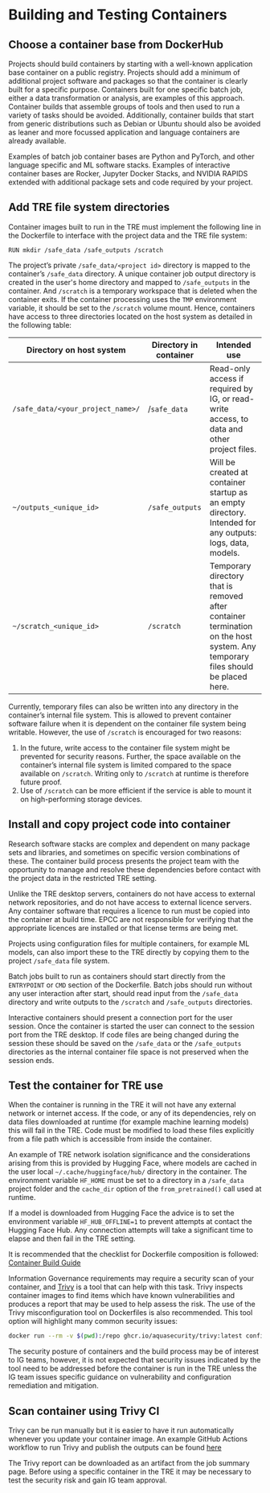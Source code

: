 # Building and Testing Containers

## Choose a container base from DockerHub

Projects should build containers by starting with a well-known application base container on a public registry. Projects should add a minimum of additional project software and packages so that the container is clearly built for a specific purpose.
Containers built for one specific batch job, either a data transformation or analysis, are examples of this approach.
Container builds that assemble groups of tools and then used to run a variety of tasks should be avoided.
Additionally, container builds that start from generic distributions such as Debian or Ubuntu should also be avoided as leaner and more focussed application and language containers are already available.

Examples of batch job container bases are Python and PyTorch, and other language specific and ML software stacks. Examples of interactive container bases are Rocker, Jupyter Docker Stacks, and NVIDIA RAPIDS extended with additional package sets and code required by your project.

## Add TRE file system directories

Container images built to run in the TRE must implement the following line in the Dockerfile to interface with the project data and the TRE file system:

```docker
RUN mkdir /safe_data /safe_outputs /scratch
```

The project’s private `/safe_data/<project id>` directory is mapped to the container’s `/safe_data` directory. A unique container job output directory is created in the user's home directory and mapped to `/safe_outputs` in the container. And `/scratch` is a temporary workspace that is deleted when the container exits. If the container processing uses the `TMP` environment variable, it should be set to the `/scratch` volume mount.
Hence, containers have access to three directories located on the host system as detailed in the following table:

| Directory on host system | Directory in container | Intended use
| -------- | ------- | ------- |
| `/safe_data/<your_project_name>/`|/`safe_data`|Read-only access if required by IG, or read-write access, to data and other project files.|
|`~/outputs_<unique_id>`  |`/safe_outputs`  |Will be created at container startup as an empty directory. Intended for any outputs: logs, data, models.|
|`~/scratch_<unique_id>`|`/scratch`|Temporary directory that is removed after container termination on the host system. Any temporary files should be placed here.|

Currently, temporary files can also be written into any directory in the container’s internal file system. This is allowed to prevent container software failure when it is dependent on the container file system being writable. However, the use of `/scratch` is encouraged for two reasons:

 1. In the future, write access to the container file system might be prevented for security reasons. Further, the space available on the container’s internal file system is limited compared to the space available on `/scratch`. Writing only to `/scratch` at runtime is therefore future proof.
 1. Use of `/scratch` can be more efficient if the service is able to mount it on high-performing storage devices.

## Install and copy project code into container

Research software stacks are complex and dependent on many package sets and libraries, and sometimes on specific version combinations of these. The container build process presents the project team with the opportunity to manage and resolve these dependencies before contact with the project data in the restricted TRE setting.

Unlike the TRE desktop servers, containers do not have access to external network repositories, and do not have access to external licence servers. Any container software that requires a licence to run must be copied into the container at build time. EPCC are not responsible for verifying that the appropriate licences are installed or that license terms are being met.

Projects using configuration files for multiple containers, for example ML models, can also import these to the TRE directly by copying them to the project `/safe_data` file system.

Batch jobs built to run as containers should start directly from the `ENTRYPOINT` or `CMD` section of the Dockerfile. Batch jobs should run without any user interaction after start, should read input from the `/safe_data` directory and write outputs to the `/scratch` and `/safe_outputs` directories.

Interactive containers should present a connection port for the user session. Once the container is started the user can connect to the session port from the TRE desktop. If code files are being changed during the session these should be saved on the `/safe_data` or the `/safe_outputs` directories as the internal container file space is not preserved when the session ends.

## Test the container for TRE use

When the container is running in the TRE it will not have any external network or internet access. If the code, or any of its dependencies, rely on data files downloaded at runtime (for example machine learning models) this will fail in the TRE. Code must be modified to load these files explicitly from a file path which is accessible from inside the container.

An example of TRE network isolation significance and the considerations arising from this is provided by Hugging Face, where models are cached in the user local `~/.cache/huggingface/hub/` directory in the container. The environment variable `HF_HOME` must be set to a directory in a `/safe_data` project folder and the `cache_dir` option of the `from_pretrained()` call used at runtime.

If a model is downloaded from Hugging Face the advice is to set the environment variable `HF_HUB_OFFLINE=1` to prevent attempts at contact the Hugging Face Hub. Any connection attempts will take a significant time to elapse and then fail in the TRE setting.

It is recommended that the checklist for Dockerfile composition is followed: [Container Build Guide](https://github.com/EPCCed/tre-container-samples/blob/main/docs/container-build-guide.md)

Information Governance requirements may require a security scan of your container, and [Trivy](https://trivy.dev/) is a tool that can help with this task. Trivy inspects container images to find items which have known vulnerabilities and produces a report that may be used to help assess the risk. The use of the Trivy misconfiguration tool on Dockerfiles is also recommended. This tool option will highlight many common security issues:

```bash
docker run --rm -v $(pwd):/repo ghcr.io/aquasecurity/trivy:latest config "/repo/Dockerfile"
```

The security posture of containers and the build process may be of interest to IG teams, however, it is not expected that security issues indicated by the tool need to be addressed before the container is run in the TRE unless the IG team issues specific guidance on vulnerability and configuration remediation and mitigation.

## Scan container using Trivy CI

Trivy can be run manually but it is easier to have it run automatically whenever you update your container image. An example GitHub Actions workflow to run Trivy and publish the outputs can be found [here](https://github.com/EPCCed/tre-container-samples/blob/main/.github/workflows/main.yaml)

The Trivy report can be downloaded as an artifact from the job summary page. Before using a specific container in the TRE it may be necessary to test the security risk and gain IG team approval.
